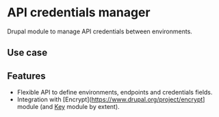 # API credentials manager

Drupal module to manage API credentials between environments.

## Use case

## Features
- Flexible API to define environments, endpoints and credentials fields.
- Integration with [Encrypt](https://www.drupal.org/project/encrypt] module (and [Key](https://www.drupal.org/project/key) module by extent).
